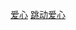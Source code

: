  <a href="https://popjason.github.io/love.html">爱心</a>
  <a href=" https://popjason.github.io/love.io/love.html">跳动爱心</a>

